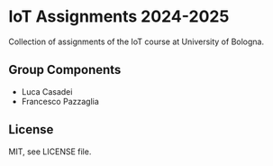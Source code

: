 # IoT Assignments 2024-2025
Collection of assignments of the IoT course at University of Bologna.

## Group Components
- Luca Casadei
- Francesco Pazzaglia

## License
MIT, see LICENSE file.
